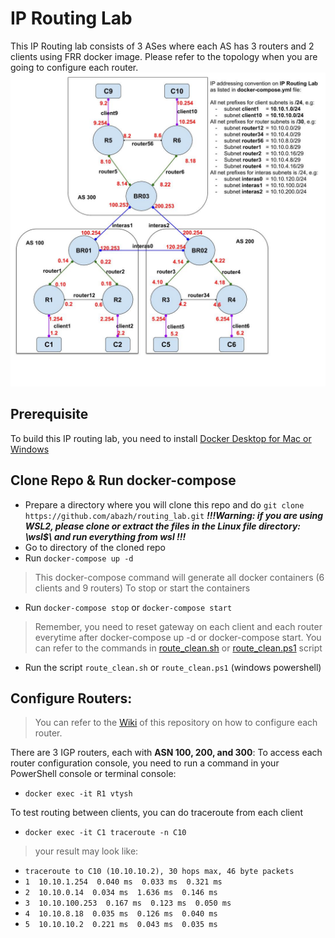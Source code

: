 # IP Routing Lab

This IP Routing lab consists of 3 ASes where each AS has 3 routers and 2 clients using FRR docker image. Please refer to the topology when you are going to configure each router.
![Image of Topology](Topology_Adjar2020.jpg)

## Prerequisite

To build this IP routing lab, you need to install [Docker Desktop for Mac or Windows](https://www.docker.com/products/docker-desktop)

## Clone Repo & Run docker-compose

- Prepare a directory where you will clone this repo and do `git clone https://github.com/abazh/routing_lab.git`
   ***!!!Warning: if you are using WSL2, please clone or extract the files in the Linux file directory: \\wsl$\ and run everything from wsl !!!***
- Go to directory of the cloned repo 
- Run `docker-compose up -d` 
> This docker-compose command will generate all docker containers (6 clients and 9 routers)
> To stop or start the containers
- Run `docker-compose stop` or `docker-compose start`
> Remember, you need to reset gateway on each client and each router everytime after docker-compose up -d or docker-compose start. You can refer to the commands in [route_clean.sh](route_clean.sh) or [route_clean.ps1](route_clean.ps1) script 
- Run the script `route_clean.sh` or `route_clean.ps1` (windows powershell)

## Configure Routers:
> You can refer to the [Wiki](https://github.com/abazh/routing_lab/wiki) of this repository on how to configure each router.

There are 3 IGP routers, each with **ASN 100, 200, and 300**:
To access each router configuration console, you need to run a command in your PowerShell console or terminal console:
- `docker exec -it R1 vtysh`

To test routing between clients, you can do traceroute from each client
- `docker exec -it C1 traceroute -n C10`
> your result may look like:
- `traceroute to C10 (10.10.10.2), 30 hops max, 46 byte packets`
- `1  10.10.1.254  0.040 ms  0.033 ms  0.321 ms`
- `2  10.10.0.14  0.034 ms  1.636 ms  0.146 ms`
- `3  10.10.100.253  0.167 ms  0.123 ms  0.050 ms`
- `4  10.10.8.18  0.035 ms  0.126 ms  0.040 ms`
- `5  10.10.10.2  0.221 ms  0.043 ms  0.035 ms` 
 
